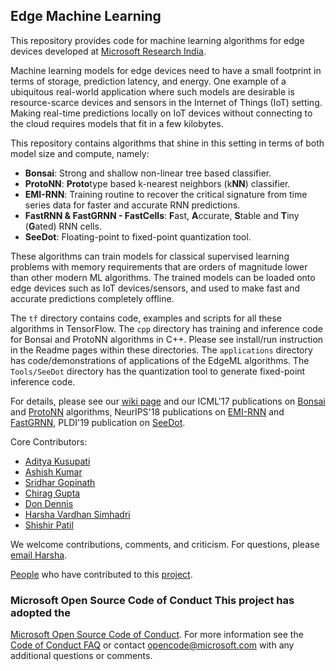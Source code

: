 ## Edge Machine Learning

This repository provides code for machine learning algorithms for edge devices
developed at [Microsoft Research
India](https://www.microsoft.com/en-us/research/project/resource-efficient-ml-for-the-edge-and-endpoint-iot-devices/). 

Machine learning models for edge devices need to have a small footprint in
terms of storage, prediction latency, and energy. One example of a ubiquitous
real-world application where such models are desirable is resource-scarce
devices and sensors in the Internet of Things (IoT) setting. Making real-time
predictions locally on IoT devices without connecting to the cloud requires
models that fit in a few kilobytes.

This repository contains algorithms that shine in this setting in terms of both model size and compute, namely:
 - **Bonsai**: Strong and shallow non-linear tree based classifier.
 - **ProtoNN**: **Proto**type based k-nearest neighbors (k**NN**) classifier. 
 - **EMI-RNN**: Training routine to recover the critical signature from time series data for faster and accurate RNN predictions.
 - **FastRNN & FastGRNN - FastCells**: **F**ast, **A**ccurate, **S**table and **T**iny (**G**ated) RNN cells.
 - **SeeDot**: Floating-point to fixed-point quantization tool.
 
These algorithms can train models for classical supervised learning problems
with memory requirements that are orders of magnitude lower than other modern
ML algorithms. The trained models can be loaded onto edge devices such as IoT
devices/sensors, and used to make fast and accurate predictions completely
offline.

The `tf` directory contains code, examples and scripts for all these algorithms
in TensorFlow. The `cpp` directory has training and inference code for Bonsai and
ProtoNN algorithms in C++. Please see install/run instruction in the Readme
pages within these directories. The `applications` directory has code/demonstrations
of applications of the EdgeML algorithms. The `Tools/SeeDot` directory has the
quantization tool to generate fixed-point inference code.  

For details, please see our [wiki
page](https://github.com/Microsoft/EdgeML/wiki/) and our ICML'17 publications
on [Bonsai](docs/publications/Bonsai.pdf) and
[ProtoNN](docs/publications/ProtoNN.pdf) algorithms, NeurIPS'18 publications on
[EMI-RNN](docs/publications/emi-rnn-nips18.pdf) and
[FastGRNN](docs/publications/FastGRNN.pdf), PLDI'19 publication on 
[SeeDot](docs/publications/SeeDot.pdf).


Core Contributors:
  - [Aditya Kusupati](https://adityakusupati.github.io/)
  - [Ashish Kumar](https://ashishkumar1993.github.io/)
  - [Sridhar Gopinath](http://www.sridhargopinath.in/)
  - [Chirag Gupta](https://aigen.github.io/)
  - [Don Dennis](https://dkdennis.xyz)
  - [Harsha Vardhan Simhadri](http://harsha-simhadri.org)
  - [Shishir Patil](https://shishirpatil.github.io/)

We welcome contributions, comments, and criticism. For questions, please [email
Harsha](mailto:harshasi@microsoft.com).

[People](https://github.com/Microsoft/EdgeML/wiki/People/) who have contributed
to this
[project](https://www.microsoft.com/en-us/research/project/resource-efficient-ml-for-the-edge-and-endpoint-iot-devices/).


### Microsoft Open Source Code of Conduct This project has adopted the
[Microsoft Open Source Code of
Conduct](https://opensource.microsoft.com/codeofconduct/). For more information
see the [Code of Conduct
FAQ](https://opensource.microsoft.com/codeofconduct/faq/) or contact
[opencode@microsoft.com](mailto:opencode@microsoft.com) with any additional
questions or comments.
